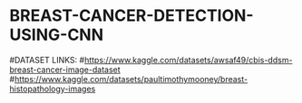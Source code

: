 # BREAST-CANCER-DETECTION-USING-CNN

#DATASET LINKS:
#https://www.kaggle.com/datasets/awsaf49/cbis-ddsm-breast-cancer-image-dataset
#https://www.kaggle.com/datasets/paultimothymooney/breast-histopathology-images
